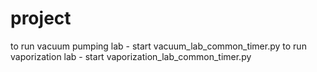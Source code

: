 # project
to run vacuum pumping lab - start vacuum_lab_common_timer.py
to run vaporization lab - start vaporization_lab_common_timer.py
